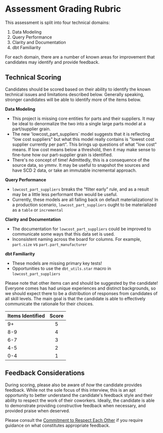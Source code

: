 # Assessment Grading Rubric

This assessment is split into four technical domains:
1. Data Modeling
2. Query Performance
3. Clarity and Documentation
4. dbt Familiarity

For each domain, there are a number of known areas for improvement that
candidates may identify and provide feedback.


## Technical Scoring

Candidates should be scored based on their ability to identify the known
technical issues and limitations described below. Generally speaking, stronger
candidates will be able to identify more of the items below.

**Data Modeling**

- This project is missing core entities for parts and their suppliers. It may be
  ideal to denormalize the two into a single large parts model at a
  part/supplier grain.
- The new 'lowcost_part_suppliers` model suggests that it is reflecting
  "low cost suppliers" but what this model really contains is
  "lowest cost supplier currently per part". This brings up questions of what
  "low cost" means. If low cost means below a threshold, then it may make sense
  to fine-tune how our part-supplier grain is identified.
- There's no concept of time! Admittedly, this is a consequence of the source
  data, so ymmv. It may be useful to snapshot the sources and have SCD 2 data,
  or take an immutable incremental approach.


**Query Performance**

- `lowcost_part_suppliers` breaks the "filter early" rule, and as a result may
   be a little less performant than would be useful.
- Currently, these models are all falling back on default materializations! In a
  production scenario, `lowcost_part_suppliers` ought to be materialized as a
  `table` or `incremental`

**Clarity and Documentation**

- The documentation for `lowcost_part_suppliers` could be improved to
  communicate some ways that this data set is used.
- Inconsistent naming across the board for columns. For example, `part.size` vs
  `part.part_manufacturer`

**dbt Familiarity**

- These models are missing primary key tests!
- Opportunities to use the `dbt_utils.star` macro in `lowcost_part_suppliers`

Please note that other items can and should be suggested by the candidate!
Everyone comes has had unique experiences and distinct backgrounds, so we should
expect there to be a distribution of responses from candidates of all skill
levels. The main goal is that the candidate is able to effectively communicate
the rationale for their choices.

| Items Identified | Score |
|:-----------------|:-----:|
| 9+               | 5
| 8-9              | 4
| 6-7              | 3
| 4-5              | 2
| 0-4              | 1

## Feedback Considerations
During scoring, please also be aware of _how_ the candidate provides feedback.
While not the sole focus of this interview, this is an apt opportunity to better
understand the candidate's feedback style and their ability to respect the work
of their coworkers. Ideally, the candidate is able to demonstrate providing
constructive feedback when necessary, and provided praise when deserved.

Please consult the [Commitment to Respect Each Other][CREO] if you require
guidance on what constitutes appropriate feedback.

[CREO]: https://wiki.hubspotcentral.net/display/POPS/CREO+-+Commitment+to+Respect+Each+Other
